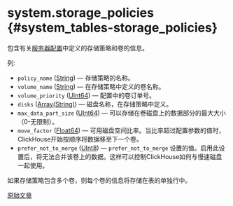 # system.storage_policies {#system_tables-storage_policies}

包含有关[服务器配置](../../engines/table-engines/mergetree-family/mergetree.md#table_engine-mergetree-multiple-volumes_configure)中定义的存储策略和卷的信息。

列:

-   `policy_name` ([String](../../sql-reference/data-types/string.md)) — 存储策略的名称。
-   `volume_name` ([String](../../sql-reference/data-types/string.md)) — 在存储策略中定义的卷名称。
-   `volume_priority` ([UInt64](../../sql-reference/data-types/int-uint.md)) — 配置中的卷订单号。 
-   `disks` ([Array(String)](../../sql-reference/data-types/array.md)) — 磁盘名称，在存储策略中定义。
-   `max_data_part_size` ([UInt64](../../sql-reference/data-types/int-uint.md)) — 可以存储在卷磁盘上的数据部分的最大大小（0-无限制）。
-   `move_factor` ([Float64](../../sql-reference/data-types/float.md)) — 可用磁盘空间比率。当比率超过配置参数的值时，ClickHouse开始按顺序将数据移至下一个卷。
-   `prefer_not_to_merge` ([UInt8](../../sql-reference/data-types/int-uint.md)) —  `prefer_not_to_merge` 设置的值。启用此设置后，将无法合并该卷上的数据。这样可以控制ClickHouse如何与慢速磁盘一起使用。

如果存储策略包含多个卷，则每个卷的信息将存储在表的单独行中。

[原始文章](https://clickhouse.tech/docs/en/operations/system_tables/storage_policies) <!--hide-->
